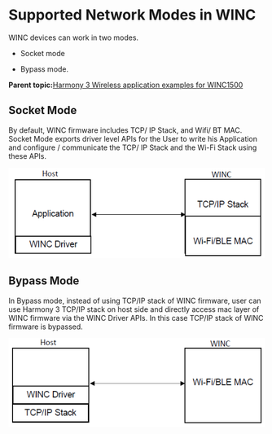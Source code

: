 # Supported Network Modes in WINC

WINC devices can work in two modes.

-   Socket mode

-   Bypass mode.


**Parent topic:**[Harmony 3 Wireless application examples for WINC1500](GUID-D41DC58E-4197-40C3-B2E5-298EE2491305.md)

## Socket Mode

By default, WINC firmware includes TCP/ IP Stack, and Wifi/ BT MAC. Socket Mode exports driver level APIs for the User to write his Application and configure / communicate the TCP/ IP Stack and the Wi-Fi Stack using these APIs.

![](GUID-AA5DC7D2-E0C3-448A-9145-8A8BC1603867-low.png)

## Bypass Mode

In Bypass mode, instead of using TCP/IP stack of WINC firmware, user can use Harmony 3 TCP/IP stack on host side and directly access mac layer of WINC firmware via the WINC Driver APIs. In this case TCP/IP stack of WINC firmware is bypassed.

![](GUID-EB517BA8-98A9-46B7-B217-17A76E256862-low.png)

